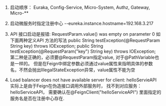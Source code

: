 1. 启动顺序：
   Euraka, Config-Service, Micro-System, Authz, Gateway, Micro-**
2. 启动微服务时指定注册中心
   --eureka.instance.hostname=192.168.3.217
3. API 接口启动是报错: RequestParam.value() was empty on parameter 0
   如下面两种定义API 方法的写法
   public String testException(@RequestParam String key) throws IOException;
   public String testException(@RequestParam("key") String key) throws IOException;
   第二种是正确的，必须要@RequestParam指定value, 对于@PathVariable也是一样的。
   但是在Feign中绑定参数必须通过value属性来指明具体的参数名，不然会抛出IllegalStateException异常，value属性不能为空
   
4. Load balancer does not have available server for client: helloServieAPI
   实际上是由于Feign在伪造接口调用外部服务时， 找不到对应服务：helloServiceAPI， 需要确认在@FeignClient("helloServiceAPI")
   里面指定的服务名是否在注册中心存在.